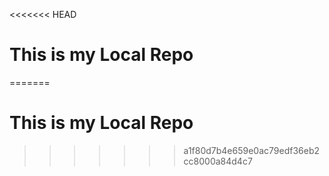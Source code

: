 <<<<<<< HEAD
# This is my Local Repo
=======
# This is my Local Repo
>>>>>>> a1f80d7b4e659e0ac79edf36eb2cc8000a84d4c7
